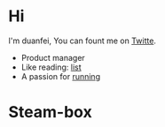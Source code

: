 # Hi
I'm duanfei, You can fount me on [Twitte](https://twitter.com/Bonjour_Ar).
- Product manager
- Like reading: [list](https://www.douban.com/people/137566058/)
- A passion for [running](https://blog.duanfei.org/running/)

# Steam-box
 <!-- steam-box start -->
 <!-- steam-box end -->
